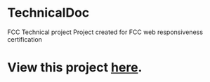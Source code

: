 # TechnicalDoc
FCC Technical project
Project created for FCC web responsiveness certification

<h1> View this project <a href= "http://seidelmatt.com/TechnicalDoc/"> here</a>.
